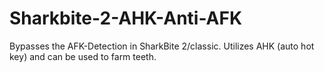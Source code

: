 # Sharkbite-2-AHK-Anti-AFK
Bypasses the AFK-Detection in SharkBite 2/classic. Utilizes AHK (auto hot key) and can be used to farm teeth.
